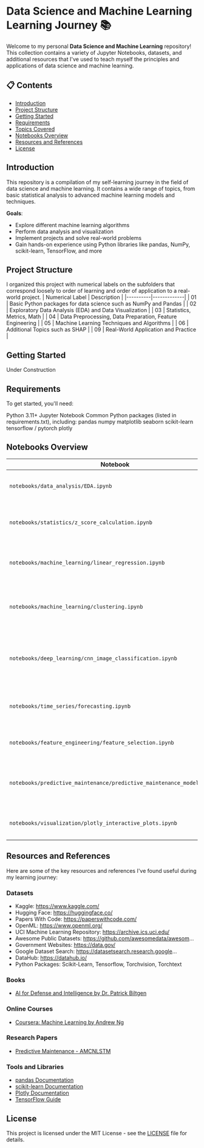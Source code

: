 # Data Science and Machine Learning Learning Journey 📚

Welcome to my personal **Data Science and Machine Learning** repository! This collection contains a variety of Jupyter Notebooks, datasets, and additional resources that I've used to teach myself the principles and applications of data science and machine learning.

## 📋 Contents

- [Introduction](#introduction)
- [Project Structure](#project-structure)
- [Getting Started](#getting-started)
- [Requirements](#requirements)
- [Topics Covered](#topics-covered)
- [Notebooks Overview](#notebooks-overview)
- [Resources and References](#resources-and-references)
- [License](#license)

## Introduction

This repository is a compilation of my self-learning journey in the field of data science and machine learning. It contains a wide range of topics, from basic statistical analysis to advanced machine learning models and techniques. 

**Goals**:
- Explore different machine learning algorithms
- Perform data analysis and visualization
- Implement projects and solve real-world problems
- Gain hands-on experience using Python libraries like pandas, NumPy, scikit-learn, TensorFlow, and more

## Project Structure
I organized this project with numerical labels on the subfolders that correspond loosely to order of learning and order of application to a real-world project.
| Numerical Label | Description |
|----------|-------------|
| 01 | Basic Python packages for data science such as NumPy and Pandas |
| 02 | Exploratory Data Analysis (EDA) and Data Visualization |
| 03 | Statistics, Metrics, Math |
| 04 | Data Preprocessing, Data Preparation, Feature Engineering  |
| 05 | Machine Learning Techniques and Algorithms |
| 06 | Additional Topics such as SHAP |
| 09 | Real-World Application and Practice |

## Getting Started
Under Construction
<!-- To run the notebooks and explore the content, follow these steps:

1. **Clone the Repository**
2. **Create and Activate a Virtual Environment (Python 3.11 recommended):**

```bash
python3.11 -m venv venv
source venv/bin/activate  # On Windows use `venv\Scripts\activate`
```
3. **Install the Required Packages:**

```bash
pip install -r requirements.txt
``` -->

## Requirements
To get started, you'll need:

Python 3.11+
Jupyter Notebook
Common Python packages (listed in requirements.txt), including:
pandas
numpy
matplotlib
seaborn
scikit-learn
tensorflow / pytorch
plotly

## Notebooks Overview

| Notebook | Description |
|----------|-------------|
| `notebooks/data_analysis/EDA.ipynb` | Introduction to data analysis and visualization techniques |
| `notebooks/statistics/z_score_calculation.ipynb` | Calculation of Z-scores and application of MAD for robust statistics |
| `notebooks/machine_learning/linear_regression.ipynb` | Implementation of linear regression models, with cross-validation and regularization |
| `notebooks/machine_learning/clustering.ipynb` | Exploration of K-Means, DBSCAN, and reachability distance concepts for clustering |
| `notebooks/deep_learning/cnn_image_classification.ipynb` | Image classification using Convolutional Neural Networks with TensorFlow/Keras |
| `notebooks/time_series/forecasting.ipynb` | Time series analysis, including ARIMA and LSTM models for forecasting |
| `notebooks/feature_engineering/feature_selection.ipynb` | Techniques for feature selection and engineering in ML pipelines |
| `notebooks/predictive_maintenance/predictive_maintenance_models.ipynb` | Predictive maintenance models using time series data from ZTDF Air Force contract |
| `notebooks/visualization/plotly_interactive_plots.ipynb` | Interactive visualizations using Plotly for data exploration |

## Resources and References

Here are some of the key resources and references I've found useful during my learning journey:

### Datasets ### 
  - Kaggle: https://www.kaggle.com/
  - Hugging Face: https://huggingface.co/
  - Papers With Code: https://paperswithcode.com/
  - OpenML: https://www.openml.org/
  - UCI Machine Learning Repository: https://archive.ics.uci.edu/
  - Awesome Public Datasets: https://github.com/awesomedata/awesom...
  - Government Websites: https://data.gov/ 
  - Google Dataset Search: https://datasetsearch.research.google...
  - DataHub: https://datahub.io/
  - Python Packages: Scikit-Learn, Tensorflow, Torchvision, Torchtext

### Books
- [AI for Defense and Intelligence by Dr. Patrick Biltgen](https://www.amazon.com/AI-Defense-Intelligence-Patrick-Biltgen/dp/B0CRXHGCHB)


### Online Courses
- [Coursera: Machine Learning by Andrew Ng](https://www.coursera.org/learn/machine-learning)

### Research Papers
- [Predictive Maintenance - AMCNLSTM](https://arxiv.org/abs/2109.01761)

### Tools and Libraries
- [pandas Documentation](https://pandas.pydata.org/docs/)
- [scikit-learn Documentation](https://scikit-learn.org/stable/user_guide.html)
- [Plotly Documentation](https://plotly.com/python/)
- [TensorFlow Guide](https://www.tensorflow.org/guide)

## License

This project is licensed under the MIT License - see the [LICENSE](LICENSE) file for details.

